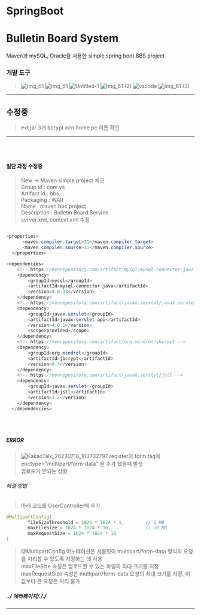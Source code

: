 # SpringBoot

<h1>Bulletin Board System</h1>

<p>
Maven과 mySQL, Oracle을 사용한 simple spring boot BBS project
</p>

<h3>개발 도구</h3>

>  ![img_61](https://github.com/Mayhem-XD/Java/assets/116787370/80653f1d-6745-40e3-8af4-fc82d7d81518) ![img_61](https://github.com/Mayhem-XD/PyCo/assets/116787370/315f7972-a2df-4f8d-aeba-b889b50d0c5d) ![Untitled-1](https://github.com/Mayhem-XD/Java/assets/116787370/076d94a4-563d-4b9e-ac52-0509d22077e6)
> ![img_61 (2)](https://github.com/Mayhem-XD/Java/assets/116787370/8406f594-fb71-4cdc-80fd-ff72268cfcab)     ![vscode](https://github.com/Mayhem-XD/Java/assets/116787370/fbda9bcc-d200-448d-bca2-d1e142d45fcd)    ![img_61 (3)](https://github.com/Mayhem-XD/Java/assets/116787370/13a06fa8-7827-4a1c-a19f-7b23c25f4a4f)
> 
<hr>
<h2>수정중</h2>

> ext jar 3개
> bcrypt
> ocn.home
> pc 이름 확인
> 
<hr>
<br><br>

<h4>일단 과정 수정중</h4>

> New -> Maven simple project 체크 <br>
> Group id : com.ys <br>
> Artifact id : bbs <br>
> Packaging : WAR <br>
> Name : maven bbs project <br>
> Description : Bulletin Board Service <br>
> server.xml, context.xml 수정

~~~ java

<properties>
	  <maven.compiler.target>11</maven.compiler.target>
	  <maven.compiler.source>11</maven.compiler.source>
  </properties>

<dependencies>
	<!-- https://mvnrepository.com/artifact/mysql/mysql-connector-java -->
	<dependency>
	    <groupId>mysql</groupId>
	    <artifactId>mysql-connector-java</artifactId>
	    <version>8.0.33</version>
	</dependency>
	<!-- https://mvnrepository.com/artifact/javax.servlet/javax.servlet-api -->
	<dependency>
	    <groupId>javax.servlet</groupId>
	    <artifactId>javax.servlet-api</artifactId>
	    <version>4.0.1</version>
	    <scope>provided</scope>
	</dependency>
	<!-- https://mvnrepository.com/artifact/org.mindrot/jbcrypt -->
	<dependency>
	    <groupId>org.mindrot</groupId>
	    <artifactId>jbcrypt</artifactId>
	    <version>0.4</version>
	</dependency>
	<!-- https://mvnrepository.com/artifact/javax.servlet/jstl -->
	<dependency>
	    <groupId>javax.servlet</groupId>
	    <artifactId>jstl</artifactId>
	    <version>1.2</version>
	</dependency>
  </dependencies>

~~~


<br><br>

<h5>ERROR</h5>

> ![KakaoTalk_20230718_103702797](https://github.com/Mayhem-XD/Maven-BBS/assets/116787370/d738e981-5e9a-4d58-bceb-03d241b840e3)
> register의 form tag에 enctype="multipart/form-data" 을 추가 했을때 발생<br>
> 업로드가 안되는 상황

<h6>해결 방법</h6>

> 아래 코드를 UserController에 추가

~~~ java
@MultipartConfig(
		fileSizeThreshold = 1024 * 1024 * 1,		// 1 MB
		maxFileSize = 1024 * 1024 * 10,				// 10 MB
		maxRequestSize = 1024 * 1024 * 10
)
~~~

> @MultipartConfig 어노테이션은 서블릿이 multipart/form-data 형식의 요청을 처리할 수 있도록 지정하는 데 사용<br>
> maxFileSize 속성은 업로드할 수 있는 파일의 최대 크기를 지정<br>
> maxRequestSize 속성은 multipart/form-data 요청의 최대 크기를 지정, 이 값보다 큰 요청은 처리 불가

<h5>../ 에러페이지/././</h5>

<hr>




